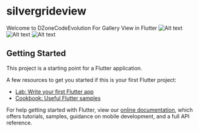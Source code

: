 # silvergrideview

Welcome to DZoneCodeEvolution For Gallery View in Flutter
![Alt text](/../master/screenshort/screen1.jpeg?raw=true "Screen 1")
![Alt text](/../master/screenshort/screen2.jpeg?raw=true "Screen 2")
![Alt text](/../master/screenshort/screen3.jpeg?raw=true "Screen 3")

## Getting Started

This project is a starting point for a Flutter application.

A few resources to get you started if this is your first Flutter project:

- [Lab: Write your first Flutter app](https://flutter.dev/docs/get-started/codelab)
- [Cookbook: Useful Flutter samples](https://flutter.dev/docs/cookbook)

For help getting started with Flutter, view our
[online documentation](https://flutter.dev/docs), which offers tutorials,
samples, guidance on mobile development, and a full API reference.
